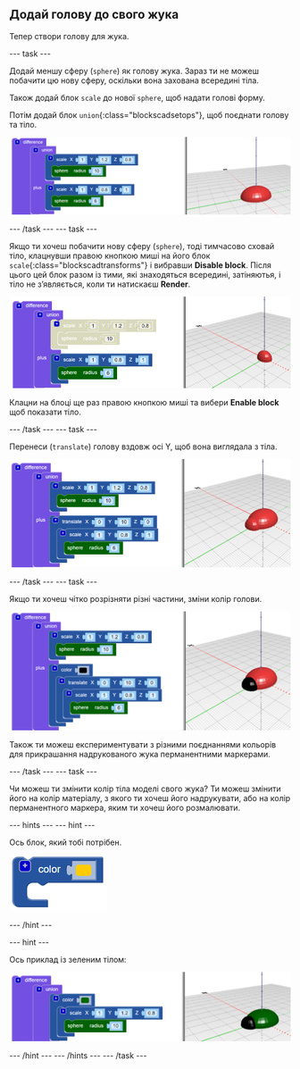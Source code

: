 ## Додай голову до свого жука

Тепер створи голову для жука.

--- task ---

Додай меншу сферу (`sphere`) як голову жука. Зараз ти не можеш побачити цю нову сферу, оскільки вона захована всередині тіла.

Також додай блок `scale` до нової `sphere`, щоб надати голові форму.

Потім додай блок `union`{:class="blockscadsetops"}, щоб поєднати голову та тіло.

![знімок екрана](images/bug-head-hidden.png)

--- /task --- --- task ---

Якщо ти хочеш побачити нову сферу (`sphere`), тоді тимчасово сховай тіло, клацнувши правою кнопкою миші на його блок `scale`{:class="blockscadtransforms"} і вибравши **Disable block**. Після цього цей блок разом із тими, які знаходяться всередині, затіняютья, і тіло не з’являється, коли ти натискаєш **Render**.

![знімок екрана](images/bug-disable.png)

Клацни на блоці ще раз правою кнопкою миші та вибери **Enable block** щоб показати тіло.

--- /task --- --- task ---

Перенеси (`translate`) голову вздовж осі Y, щоб вона виглядала з тіла.

  ![знімок екрана](images/bug-head.png)

--- /task --- --- task ---

Якщо ти хочеш чітко розрізняти різні частини, зміни колір голови.

![знімок екрана](images/bug-head-black.png)

Також ти можеш експериментувати з різними поєднаннями кольорів для прикрашання надрукованого жука перманентними маркерами.

--- /task --- --- task ---

Чи можеш ти змінити колір тіла моделі свого жука? Ти можеш змінити його на колір матеріалу, з якого ти хочеш його надрукувати, або на колір перманентного маркера, яким ти хочеш його розмалювати.

--- hints --- --- hint ---

Ось блок, який тобі потрібен.

![знімок екрана](images/bug-colour-block.png)

--- /hint ---

--- hint ---

Ось приклад із зеленим тілом:

![знімок екрана](images/bug-body-colour.png)

--- /hint --- --- /hints --- --- /task ---




  
